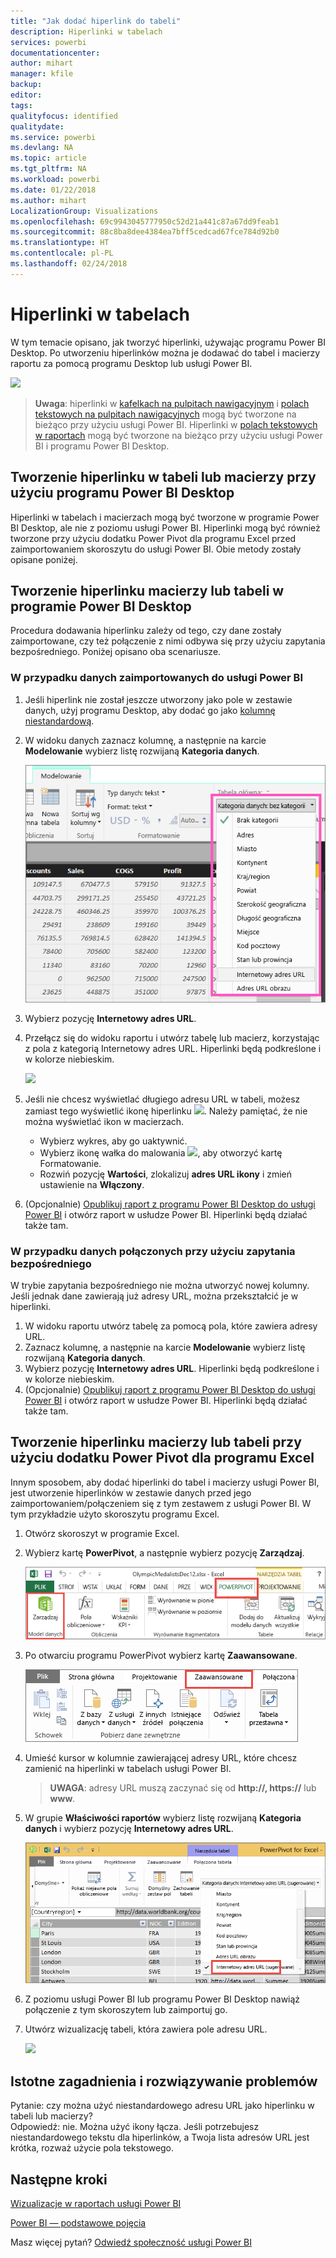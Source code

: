 ```yaml
---
title: "Jak dodać hiperlink do tabeli"
description: Hiperlinki w tabelach
services: powerbi
documentationcenter: 
author: mihart
manager: kfile
backup: 
editor: 
tags: 
qualityfocus: identified
qualitydate: 
ms.service: powerbi
ms.devlang: NA
ms.topic: article
ms.tgt_pltfrm: NA
ms.workload: powerbi
ms.date: 01/22/2018
ms.author: mihart
LocalizationGroup: Visualizations
ms.openlocfilehash: 69c9943045777950c52d21a441c87a67dd9feab1
ms.sourcegitcommit: 88c8ba8dee4384ea7bff5cedcad67fce784d92b0
ms.translationtype: HT
ms.contentlocale: pl-PL
ms.lasthandoff: 02/24/2018
---
```

# <a name="hyperlinks-in-tables"></a>Hiperlinki w tabelach
W tym temacie opisano, jak tworzyć hiperlinki, używając programu Power BI Desktop. Po utworzeniu hiperlinków można je dodawać do tabel i macierzy raportu za pomocą programu Desktop lub usługi Power BI. 

![](media/power-bi-hyperlinks-in-tables/hyperlinkedtable.png)

> **Uwaga**: hiperlinki w [kafelkach na pulpitach nawigacyjnym](service-dashboard-edit-tile.md) i [polach tekstowych na pulpitach nawigacyjnych](service-dashboard-add-widget.md) mogą być tworzone na bieżąco przy użyciu usługi Power BI. Hiperlinki w [polach tekstowych w raportach](service-add-hyperlink-to-text-box.md) mogą być tworzone na bieżąco przy użyciu usługi Power BI i programu Power BI Desktop.
> 
> 

## <a name="to-create-a-hyperlink-in-a-table-or-matrix-using-power-bi-desktop"></a>Tworzenie hiperlinku w tabeli lub macierzy przy użyciu programu Power BI Desktop
Hiperlinki w tabelach i macierzach mogą być tworzone w programie Power BI Desktop, ale nie z poziomu usługi Power BI. Hiperlinki mogą być również tworzone przy użyciu dodatku Power Pivot dla programu Excel przed zaimportowaniem skoroszytu do usługi Power BI. Obie metody zostały opisane poniżej.

## <a name="create-a-table-or-matrix-hyperlink-in-power-bi-desktop"></a>Tworzenie hiperlinku macierzy lub tabeli w programie Power BI Desktop
Procedura dodawania hiperlinku zależy od tego, czy dane zostały zaimportowane, czy też połączenie z nimi odbywa się przy użyciu zapytania bezpośredniego. Poniżej opisano oba scenariusze.

### <a name="for-data-imported-into-power-bi"></a>W przypadku danych zaimportowanych do usługi Power BI
1. Jeśli hiperlink nie został jeszcze utworzony jako pole w zestawie danych, użyj programu Desktop, aby dodać go jako [kolumnę niestandardową](desktop-common-query-tasks.md).
2. W widoku danych zaznacz kolumnę, a następnie na karcie **Modelowanie** wybierz listę rozwijaną **Kategoria danych**.
   
    ![](media/power-bi-hyperlinks-in-tables/pbi_data_category.png)
3. Wybierz pozycję **Internetowy adres URL**.
4. Przełącz się do widoku raportu i utwórz tabelę lub macierz, korzystając z pola z kategorią Internetowy adres URL. Hiperlinki będą podkreślone i w kolorze niebieskim.
   
    ![](media/power-bi-hyperlinks-in-tables/power-bi-table-with-hyperlinks2.png)
5. Jeśli nie chcesz wyświetlać długiego adresu URL w tabeli, możesz zamiast tego wyświetlić ikonę hiperlinku ![](media/power-bi-hyperlinks-in-tables/power-bi-hyperlink-icon.png). Należy pamiętać, że nie można wyświetlać ikon w macierzach.
   
   * Wybierz wykres, aby go uaktywnić.
   * Wybierz ikonę wałka do malowania ![](media/power-bi-hyperlinks-in-tables/power-bi-paintroller.png), aby otworzyć kartę Formatowanie.
   * Rozwiń pozycję **Wartości**, zlokalizuj **adres URL ikony** i zmień ustawienie na **Włączony**.
6. (Opcjonalnie) [Opublikuj raport z programu Power BI Desktop do usługi Power BI](guided-learning/publishingandsharing.yml#step-2) i otwórz raport w usłudze Power BI. Hiperlinki będą działać także tam.

### <a name="for-data-connected-with-directquery"></a>W przypadku danych połączonych przy użyciu zapytania bezpośredniego
W trybie zapytania bezpośredniego nie można utworzyć nowej kolumny.  Jeśli jednak dane zawierają już adresy URL, można przekształcić je w hiperlinki.

1. W widoku raportu utwórz tabelę za pomocą pola, które zawiera adresy URL.
2. Zaznacz kolumnę, a następnie na karcie **Modelowanie** wybierz listę rozwijaną **Kategoria danych**.
3. Wybierz pozycję **Internetowy adres URL**. Hiperlinki będą podkreślone i w kolorze niebieskim.
4. (Opcjonalnie) [Opublikuj raport z programu Power BI Desktop do usługi Power BI](guided-learning/publishingandsharing.yml#step-2) i otwórz raport w usłudze Power BI. Hiperlinki będą działać także tam.

## <a name="create-a-table-or-matrix-hyperlink-in-excel-power-pivot"></a>Tworzenie hiperlinku macierzy lub tabeli przy użyciu dodatku Power Pivot dla programu Excel
Innym sposobem, aby dodać hiperlinki do tabel i macierzy usługi Power BI, jest utworzenie hiperlinków w zestawie danych przed jego zaimportowaniem/połączeniem się z tym zestawem z usługi Power BI. W tym przykładzie użyto skoroszytu programu Excel.

1. Otwórz skoroszyt w programie Excel.
2. Wybierz kartę **PowerPivot**, a następnie wybierz pozycję **Zarządzaj**.
   
   ![](media/power-bi-hyperlinks-in-tables/createhyperlinkinpowerpivot2.png)
3. Po otwarciu programu PowerPivot wybierz kartę **Zaawansowane**.
   
   ![](media/power-bi-hyperlinks-in-tables/createhyperlinkinpowerpivot3.png)
4. Umieść kursor w kolumnie zawierającej adresy URL, które chcesz zamienić na hiperlinki w tabelach usługi Power BI.
   
   > **UWAGA**: adresy URL muszą zaczynać się od **http://, https://** lub **www**.
   > 
   > 
5. W grupie **Właściwości raportów** wybierz listę rozwijaną **Kategoria danych** i wybierz pozycję **Internetowy adres URL**. 
   
   ![](media/power-bi-hyperlinks-in-tables/createhyperlinksnew.png)
6. Z poziomu usługi Power BI lub programu Power BI Desktop nawiąż połączenie z tym skoroszytem lub zaimportuj go.
7. Utwórz wizualizację tabeli, która zawiera pole adresu URL.
   
   ![](media/power-bi-hyperlinks-in-tables/hyperlinksintables.gif)

## <a name="considerations-and-troubleshooting"></a>Istotne zagadnienia i rozwiązywanie problemów
Pytanie: czy można użyć niestandardowego adresu URL jako hiperlinku w tabeli lub macierzy?    
Odpowiedź: nie. Można użyć ikony łącza. Jeśli potrzebujesz niestandardowego tekstu dla hiperlinków, a Twoja lista adresów URL jest krótka, rozważ użycie pola tekstowego.


## <a name="next-steps"></a>Następne kroki
[Wizualizacje w raportach usługi Power BI](power-bi-report-visualizations.md)

[Power BI — podstawowe pojęcia](service-basic-concepts.md)

Masz więcej pytań? [Odwiedź społeczność usługi Power BI](http://community.powerbi.com/)

